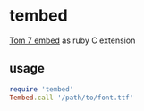 # tembed

[Tom 7 embed](http://carnage-melon.tom7.org/embed/) as ruby C extension

## usage

```ruby
require 'tembed'
Tembed.call '/path/to/font.ttf'
```

